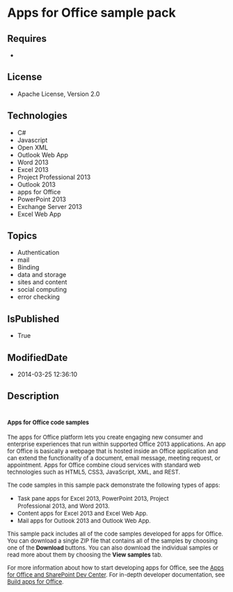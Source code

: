 # Apps for Office sample pack
## Requires
* 
## License
* Apache License, Version 2.0
## Technologies
* C#
* Javascript
* Open XML
* Outlook Web App
* Word 2013
* Excel 2013
* Project Professional 2013
* Outlook 2013
* apps for Office
* PowerPoint 2013
* Exchange Server 2013
* Excel Web App
## Topics
* Authentication
* mail
* Binding
* data and storage
* sites and content
* social computing
* error checking
## IsPublished
* True
## ModifiedDate
* 2014-03-25 12:36:10
## Description

<h1><span style="font-size:small">Apps for Office code samples</span></h1>
<p><span style="font-size:small">The apps for Office platform lets you create engaging new consumer and enterprise experiences that run within supported Office 2013 applications. An app for Office is basically a webpage that is hosted inside an Office application
 and can extend the functionality of a document, email message, meeting request, or appointment. Apps for Office combine cloud services with standard web technologies such as HTML5, CSS3, JavaScript, XML, and REST.</span></p>
<p><span style="font-size:small">The code samples in this sample pack demonstrate the following types of apps:</span></p>
<ul>
<li><span style="font-size:small">Task pane apps for Excel 2013, PowerPoint 2013, Project</span><br>
<span style="font-size:small">Professional 2013, and Word 2013.</span> </li><li><span style="font-size:small">Content apps for Excel 2013 and Excel Web App.</span>
</li><li><span style="font-size:small">Mail apps for Outlook 2013 and Outlook Web App.</span>
</li></ul>
<p><span style="font-size:small">This sample pack includes all of the code samples developed for apps for Office. You can download a single ZIP file that contains all of the samples by choosing one of the
<strong>Download </strong>buttons. You can also download the individual samples or read
</span><span style="font-size:small">more about them by choosing the <strong>View samples</strong> tab.</span></p>
<p><span style="font-size:small">For more information about how to start developing apps for Office, see the
<a href="http://msdn.microsoft.com/en-US/office/apps" target="_blank">Apps for Office and SharePoint Dev Center</a>. For in-depth developer documentation, see
<a href="http://msdn.microsoft.com/en-us/library/office/apps/jj220060.aspx" target="_blank">
Build apps for Office</a>.</span></p>
